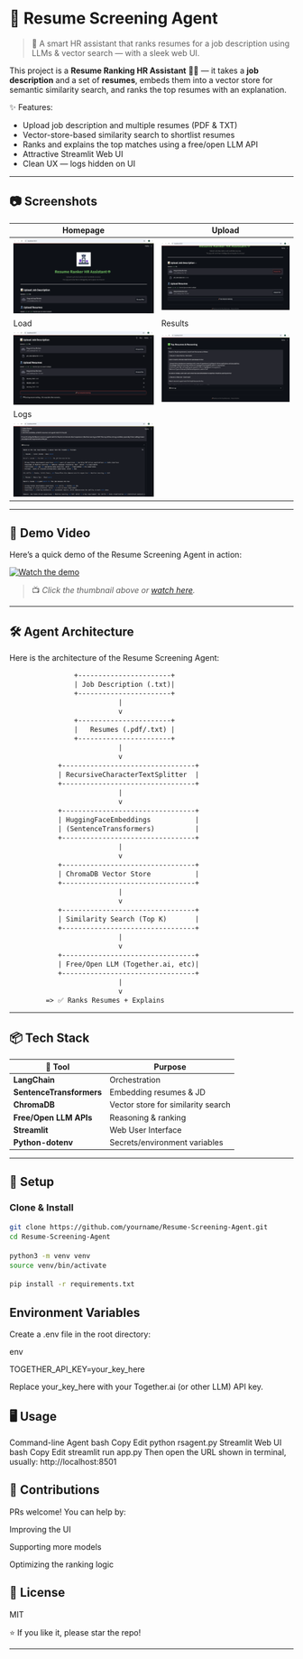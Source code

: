 # 📄 Resume Screening Agent

> 🚀 A smart HR assistant that ranks resumes for a job description using LLMs & vector search — with a sleek web UI.

This project is a **Resume Ranking HR Assistant** 🧑‍💼 — it takes a **job description** and a set of **resumes**, embeds them into a vector store for semantic similarity search, and ranks the top resumes with an explanation.

✨ Features:
- Upload job description and multiple resumes (PDF & TXT)
- Vector-store-based similarity search to shortlist resumes
- Ranks and explains the top matches using a free/open LLM API
- Attractive Streamlit Web UI
- Clean UX — logs hidden on UI

---

## 📷 Screenshots

| Homepage | Upload |
|----------|--------|
| ![Homepage](screenshots/homepage.png) | ![Upload](screenshots/upload.png) | 
| Load | Results |
| ![Load](screenshots/loading.png) | ![Results](screenshots/Result.png) | | 
| Logs |
| ![Logs](screenshots/Logs.png)

---

## 🎥 Demo Video

Here’s a quick demo of the Resume Screening Agent in action:  

[![Watch the demo](https://img.youtube.com/vi/IEBO5puya80/0.jpg)](https://youtu.be/IEBO5puya80)  

> 📺 *Click the thumbnail above or [watch here]([https://www.youtube.com/watch?v=your-video-id-here](https://www.youtube.com/watch?v=IEBO5puya80)).*

---

## 🛠️ Agent Architecture

Here is the architecture of the Resume Screening Agent:

                    +-----------------------+
                    | Job Description (.txt)|
                    +-----------------------+
                               |
                               v
                    +-----------------------+
                    |   Resumes (.pdf/.txt) |
                    +-----------------------+
                               |
                               v
                +---------------------------------+
                | RecursiveCharacterTextSplitter  |
                +---------------------------------+
                               |
                               v
                +---------------------------------+
                | HuggingFaceEmbeddings           |
                | (SentenceTransformers)          |
                +---------------------------------+
                               |
                               v
                +---------------------------------+
                | ChromaDB Vector Store           |
                +---------------------------------+
                               |
                               v
                +---------------------------------+
                | Similarity Search (Top K)       |
                +---------------------------------+
                               |
                               v
                +---------------------------------+
                | Free/Open LLM (Together.ai, etc)|
                +---------------------------------+
                               |
                               v
             => ✅ Ranks Resumes + Explains


---

## 📦 Tech Stack

| 🧰 Tool                    | Purpose                                |
|-----------------------------|----------------------------------------|
| **LangChain**              | Orchestration                         |
| **SentenceTransformers**   | Embedding resumes & JD                |
| **ChromaDB**               | Vector store for similarity search    |
| **Free/Open LLM APIs**     | Reasoning & ranking                   |
| **Streamlit**              | Web User Interface                    |
| **Python-dotenv**          | Secrets/environment variables         |

---

## 🚀 Setup

### Clone & Install
```bash
git clone https://github.com/yourname/Resume-Screening-Agent.git
cd Resume-Screening-Agent

python3 -m venv venv
source venv/bin/activate

pip install -r requirements.txt
```

## Environment Variables
Create a .env file in the root directory:

env

TOGETHER_API_KEY=your_key_here

Replace your_key_here with your Together.ai (or other LLM) API key.

## 🖥️ Usage
Command-line Agent
bash
Copy
Edit
python rsagent.py
Streamlit Web UI
bash
Copy
Edit
streamlit run app.py
Then open the URL shown in terminal, usually: http://localhost:8501

## 🤝 Contributions
PRs welcome!
You can help by:

Improving the UI

Supporting more models

Optimizing the ranking logic

## 📄 License
MIT

⭐ If you like it, please star the repo!


---  
